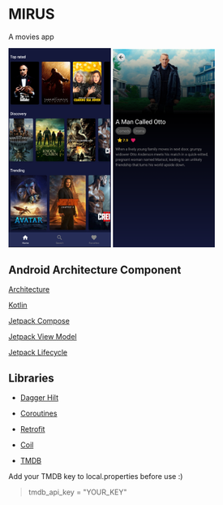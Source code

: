 # MIRUS
A movies app

<img src="screenshots/movies.png" width="40%" /> <img src="screenshots/details.png" width="40%"  />

## Android Architecture Component

[Architecture](https://github.com/googlesamples/android-architecture-components)

[Kotlin](https://kotlinlang.org/)

[Jetpack Compose](https://developer.android.com/jetpack/compose)

[Jetpack View Model](https://developer.android.com/topic/libraries/architecture/viewmodel)

[Jetpack Lifecycle](https://developer.android.com/topic/libraries/architecture/lifecycle)

## Libraries

- [Dagger Hilt](https://developer.android.com/training/dependency-injection/hilt-android)

- [Coroutines](https://kotlinlang.org/docs/reference/coroutines.html)

- [Retrofit](https://github.com/square/retrofit)

- [Coil](https://github.com/google/gson)

- [TMDB](https://www.themoviedb.org/documentation/api)

Add your TMDB key to local.properties before use :)
> tmdb\_api\_key = "YOUR_KEY"


